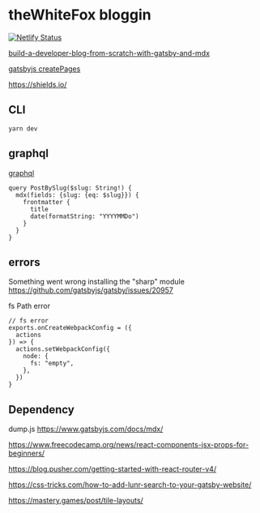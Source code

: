 # theWhiteFox bloggin

[![Netlify Status](https://api.netlify.com/api/v1/badges/37486977-c879-4a5f-9b3f-79b93841b71e/deploy-status)](https://app.netlify.com/sites/thewhitefox/deploys)

[build-a-developer-blog-from-scratch-with-gatsby-and-mdx](https://www.freecodecamp.org/news/build-a-developer-blog-from-scratch-with-gatsby-and-mdx/)

[gatsbyjs createPages](https://www.gatsbyjs.com/docs/node-apis/#createPages)

https://shields.io/

## CLI
``` yarn dev ```

## graphql
[graphql](http://localhost:3000/___graphql)

```
query PostBySlug($slug: String!) {
  mdx(fields: {slug: {eq: $slug}}) {
    frontmatter {
      title
      date(formatString: "YYYYMMDo")
    }
  }
}
```

## errors 
Something went wrong installing the "sharp" module
https://github.com/gatsbyjs/gatsby/issues/20957

fs Path error
```
// fs error
exports.onCreateWebpackConfig = ({
  actions
}) => {
  actions.setWebpackConfig({
    node: {
      fs: "empty",
    },
  })
}
```
## Dependency
dump.js
https://www.gatsbyjs.com/docs/mdx/

https://www.freecodecamp.org/news/react-components-jsx-props-for-beginners/

https://blog.pusher.com/getting-started-with-react-router-v4/

https://css-tricks.com/how-to-add-lunr-search-to-your-gatsby-website/

https://mastery.games/post/tile-layouts/
